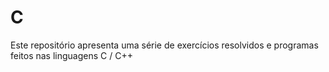 # C
Este repositório apresenta uma série de exercícios resolvidos e programas feitos nas linguagens C / C++
